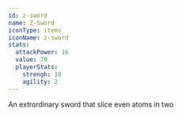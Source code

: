 ```yaml
---
id: z-sword
name: Z-Sword
iconType: items
iconName: z-sword
stats:
  attackPower: 16
  value: 70
  playerStats:
    strengh: 10
    agility: 2
---
```


An extrordinary sword that slice even atoms in two
